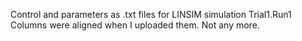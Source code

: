 Control and parameters as .txt files for LINSIM simulation Trial1.Run1
Columns were aligned when I uploaded them. Not any more.
